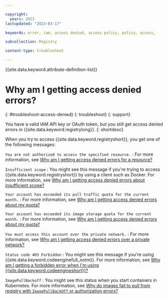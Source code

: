 ```yaml
---

copyright:
  years: 2023
lastupdated: "2023-03-17"

keywords: error, iam, access denied, access policy, policy, access,

subcollection: Registry

content-type: troubleshoot

---
```


{{site.data.keyword.attribute-definition-list}}

# Why am I getting access denied errors?
{: #troubleshoot-access-denied}
{: troubleshoot}
{: support}

You have a valid IAM API key or OAuth token, but you still get access denied errors in {{site.data.keyword.registrylong}}.
{: shortdesc}

When you try to access {{site.data.keyword.registryshort}}, you get one of the following messages:

`You are not authorized to access the specified resource.`
:   For more information, see [Why am I getting access denied errors for a resource?](/docs/Registry?topic=Registry-troubleshoot-resource)

`Insufficient scope`
:    You might see this message if you're trying to access {{site.data.keyword.registryshort}} by using a client such as Docker. For more information, see [Why am I getting access denied errors about insufficient scope?](/docs/Registry?topic=Registry-troubleshoot-scope)

`Your account has exceeded its pull traffic quota for the current month.`
:   For more information, see [Why am I getting access denied errors about my quota?](/docs/Registry?topic=Registry-troubleshoot-quota)

`Your account has exceeded its image storage quota for the current month.`
:   For more information, see [Why am I getting access denied errors about my quota?](/docs/Registry?topic=Registry-troubleshoot-quota)

`You must access this account over the private network.`
:   For more information, see [Why am I getting access denied errors over a private network?](/docs/Registry?topic=Registry-troubleshoot-private)

`Status code 403 Forbidden`
: You might see this message if you're using {{site.data.keyword.codeenginefull_notm}}. For more information, see [Why am I getting a forbidden error when I'm using {{site.data.keyword.codeengineshort}}?](/docs/Registry?topic=Registry-troubleshoot-forbidden-ce)

`ImagePullBackoff`
:   You might see this status when you start containers in Kubernetes. For more information, see [Why do images fail to pull from registry with `ImagePullBackOff` or authorization errors?](/docs/Registry?topic=Registry-ts-app-image-pull)
